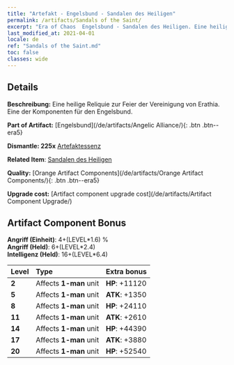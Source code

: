 ```yaml
---
title: "Artefakt - Engelsbund - Sandalen des Heiligen"
permalink: /artifacts/Sandals of the Saint/
excerpt: "Era of Chaos  Engelsbund - Sandalen des Heiligen. Eine heilige Reliquie zur Feier der Vereinigung von Erathia. Eine der Komponenten für den Engelsbund."
last_modified_at: 2021-04-01
locale: de
ref: "Sandals of the Saint.md"
toc: false
classes: wide
---
```




## Details

 **Beschreibung:** Eine heilige Reliquie zur Feier der Vereinigung von Erathia. Eine der Komponenten für den Engelsbund.

 **Part of Artifact:** [Engelsbund](/de/artifacts/Angelic Alliance/){: .btn .btn--era5}

 **Dismantle: 225x** [Artefaktessenz](/de/Items/con_905/)

 **Related Item**: [Sandalen des Heiligen](/de/Items/art_154/)

 **Quality:** [Orange Artifact Components](/de/artifacts/Orange Artifact Components/){: .btn .btn--era5}

 **Upgrade cost:** [Artifact component upgrade cost](/de/artifacts/Artifact Component Upgrade/)

## Artifact Component Bonus

  **Angriff (Einheit)**: 4+(LEVEL\*1.6) %<br/>**Angriff (Held)**: 6+(LEVEL\*2.4)<br/>**Intelligenz (Held)**: 16+(LEVEL\*6.4)

  |  Level  | Type |    Extra bonus  | 
  |:--------|:-----|:----------------| 
  | **2** | Affects **1-man** unit | **HP**: +11120 | 
  | **5** | Affects **1-man** unit | **ATK**: +1350 | 
  | **8** | Affects **1-man** unit | **HP**: +24110 | 
  | **11** | Affects **1-man** unit | **ATK**: +2610 | 
  | **14** | Affects **1-man** unit | **HP**: +44390 | 
  | **17** | Affects **1-man** unit | **ATK**: +3880 | 
  | **20** | Affects **1-man** unit | **HP**: +52540 | 
